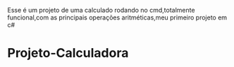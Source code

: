 Esse é  um projeto de uma calculado rodando no cmd,totalmente funcional,com as principais operações aritméticas,meu primeiro projeto em c# 

# Projeto-Calculadora
